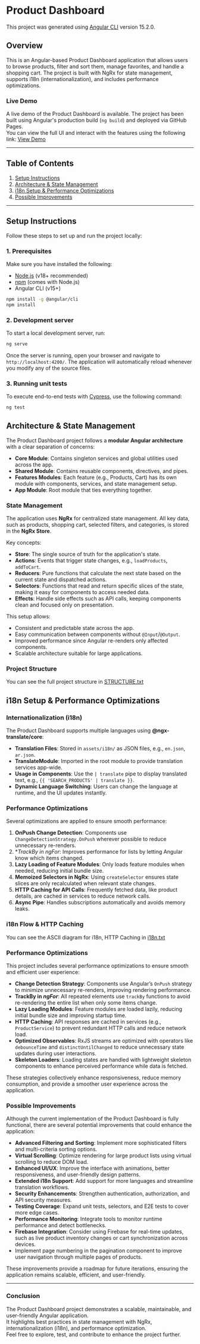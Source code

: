 # Product Dashboard
This project was generated using [Angular CLI](https://github.com/angular/angular-cli) version 15.2.0.

## Overview
This is an Angular-based Product Dashboard application that allows users to browse products, filter and sort them, manage favorites, and handle a shopping cart. The project is built with NgRx for state management, supports i18n (internationalization), and includes performance optimizations.

### Live Demo

A live demo of the Product Dashboard is available. The project has been built using Angular's production build (`ng build`) and deployed via GitHub Pages.  
You can view the full UI and interact with the features using the following link: [View Demo](https://mahmoudprog.github.io/product-dashboard-demo/products)

---

## Table of Contents
1. [Setup Instructions](#setup-instructions)  
2. [Architecture & State Management](#architecture--state-management)  
3. [i18n Setup & Performance Optimizations](#i18n-setup--performance-optimizations)  
4. [Possible Improvements](#possible-improvements)  

---

## Setup Instructions
Follow these steps to set up and run the project locally:

### 1. Prerequisites
Make sure you have installed the following:
- [Node.js](https://nodejs.org/) (v18+ recommended)
- [npm](https://www.npmjs.com/) (comes with Node.js)
- Angular CLI (v15+)
```bash
npm install -g @angular/cli
npm install
```
### 2. Development server

To start a local development server, run:

```bash
ng serve
```
Once the server is running, open your browser and navigate to `http://localhost:4200/`. The application will automatically reload whenever you modify any of the source files.
### 3. Running unit tests

To execute end-to-end tests with [Cypress](https://www.cypress.io), use the following command:

```bash
ng test
```

## Architecture & State Management

The Product Dashboard project follows a **modular Angular architecture** with a clear separation of concerns:

- **Core Module**: Contains singleton services and global utilities used across the app.
- **Shared Module**: Contains reusable components, directives, and pipes.
- **Features Modules**: Each feature (e.g., Products, Cart) has its own module with components, services, and state management setup.
- **App Module**: Root module that ties everything together.

### State Management

The application uses **NgRx** for centralized state management. All key data, such as products, shopping cart, selected filters, and categories, is stored in the **NgRx Store**.  

Key concepts:

- **Store**: The single source of truth for the application's state.
- **Actions**: Events that trigger state changes, e.g., `loadProducts`, `addToCart`.
- **Reducers**: Pure functions that calculate the next state based on the current state and dispatched actions.
- **Selectors**: Functions that read and return specific slices of the state, making it easy for components to access needed data.
- **Effects**: Handle side effects such as API calls, keeping components clean and focused only on presentation.

This setup allows:

- Consistent and predictable state across the app.
- Easy communication between components without `@Input`/`@Output`.
- Improved performance since Angular re-renders only affected components.
- Scalable architecture suitable for large applications.


### Project Structure
You can see the full project structure in [STRUCTURE.txt](./STRUCTURE.txt)


## i18n Setup & Performance Optimizations

### Internationalization (i18n)

The Product Dashboard supports multiple languages using **@ngx-translate/core**:

- **Translation Files**: Stored in `assets/i18n/` as JSON files, e.g., `en.json`, `ar.json`.
- **TranslateModule**: Imported in the root module to provide translation services app-wide.
- **Usage in Components**: Use the `| translate` pipe to display translated text, e.g., `{{ 'SEARCH_PRODUCTS' | translate }}`.
- **Dynamic Language Switching**: Users can change the language at runtime, and the UI updates instantly.

### Performance Optimizations

Several optimizations are applied to ensure smooth performance:

1. **OnPush Change Detection**: Components use `ChangeDetectionStrategy.OnPush` wherever possible to reduce unnecessary re-renders.
2. **TrackBy in *ngFor**: Improves performance for lists by letting Angular know which items changed.
3. **Lazy Loading of Feature Modules**: Only loads feature modules when needed, reducing initial bundle size.
4. **Memoized Selectors in NgRx**: Using `createSelector` ensures state slices are only recalculated when relevant state changes.
5. **HTTP Caching for API Calls**: Frequently fetched data, like product details, are cached in services to reduce network calls.
6. **Async Pipe**: Handles subscriptions automatically and avoids memory leaks.

### i18n Flow & HTTP Caching
You can see the ASCII diagram for i18n, HTTP Caching in [i18n.txt](./i18n.txt)


### Performance Optimizations

This project includes several performance optimizations to ensure smooth and efficient user experience:

- **Change Detection Strategy**: Components use Angular’s `OnPush` strategy to minimize unnecessary re-renders, improving rendering performance.  
- **TrackBy in *ngFor***: All repeated elements use `trackBy` functions to avoid re-rendering the entire list when only some items change.  
- **Lazy Loading Modules**: Feature modules are loaded lazily, reducing initial bundle size and improving startup time.  
- **HTTP Caching**: API responses are cached in services (e.g., `ProductService`) to prevent redundant HTTP calls and reduce network load.  
- **Optimized Observables**: RxJS streams are optimized with operators like `debounceTime` and `distinctUntilChanged` to reduce unnecessary state updates during user interactions.  
- **Skeleton Loaders**: Loading states are handled with lightweight skeleton components to enhance perceived performance while data is fetched.  

These strategies collectively enhance responsiveness, reduce memory consumption, and provide a smoother user experience across the application.


### Possible Improvements

Although the current implementation of the Product Dashboard is fully functional, there are several potential improvements that could enhance the application:

- **Advanced Filtering and Sorting**: Implement more sophisticated filters and multi-criteria sorting options.  
- **Virtual Scrolling**: Optimize rendering for large product lists using virtual scrolling to reduce DOM load.  
- **Enhanced UI/UX**: Improve the interface with animations, better responsiveness, and user-friendly design patterns.  
- **Extended i18n Support**: Add support for more languages and streamline translation workflows.  
- **Security Enhancements**: Strengthen authentication, authorization, and API security measures.  
- **Testing Coverage**: Expand unit tests, selectors, and E2E tests to cover more edge cases.  
- **Performance Monitoring**: Integrate tools to monitor runtime performance and detect bottlenecks.  
- **Firebase Integration**: Consider using Firebase for real-time updates, such as live product inventory changes or cart synchronization across devices.
- Implement page numbering in the pagination component to improve user navigation through multiple pages of products.


These improvements provide a roadmap for future iterations, ensuring the application remains scalable, efficient, and user-friendly.


---

### Conclusion

The Product Dashboard project demonstrates a scalable, maintainable, and user-friendly Angular application.  
It highlights best practices in state management with NgRx, internationalization (i18n), and performance optimization.  
Feel free to explore, test, and contribute to enhance the project further.
